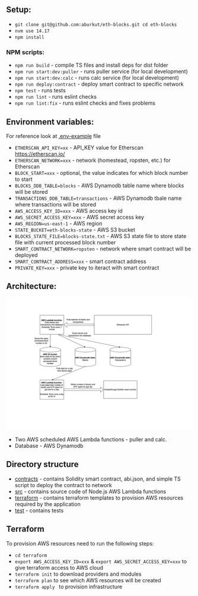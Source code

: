 ## Setup:

- `git clone git@github.com:aburkut/eth-blocks.git cd eth-blocks`
- `nvm use 14.17`
- `npm install`

### NPM scripts:
- `npm run build` - compile TS files and install deps for dist folder
- `npm run start:dev:puller` - runs puller service (for local development)
- `npm run start:dev:calc` - runs calc service (for local development)
- `npm run deploy:contract` - deploy smart contract to specific network
- `npm test` - runs tests
- `npm run lint` - runs eslint checks
- `npm run lint:fix` - runs eslint checks and fixes problems

## Environment variables:

For reference look at [.env-example](.env-example) file

- `ETHERSCAN_API_KEY=xx` - API_KEY value for Etherscan https://etherscan.io/
- `ETHERSCAN_NETWORK=xxx` - network (homestead, ropsten, etc.) for Etherscan
- `BLOCK_START=xxx` - optional, the value indicates for which block number to start
- `BLOCKS_DDB_TABLE=blocks` - AWS Dynamodb table name where blocks will be stored
- `TRANSACTIONS_DDB_TABLE=transactions` - AWS Dynamodb tbale name where transactions will be stored
- `AWS_ACCESS_KEY_ID=xxx` - AWS access key id
- `AWS_SECRET_ACCESS_KEY=xxx` - AWS secret access key
- `AWS_REGION=us-east-1` - AWS region
- `STATE_BUCKET=eth-blocks-state` - AWS S3 bucket 
- `BLOCKS_STATE_FILE=blocks-state.txt` - AWS S3 state file to store state file with current processed block number
- `SMART_CONTRACT_NETWORK=ropsten` - network where smart contract will be deployed
- `SMART_CONTRACT_ADDRESS=xxx` - smart contract address
- `PRIVATE_KEY=xxx` - private key to iteract with smart contract


## Architecture:

![Diagram](Diagram.png)

- Two AWS scheduled AWS Lambda functions - puller and calc.
- Database - AWS Dynamodb 


## Directory structure
- [contracts](contracts) - contains Solidity smart contract, abi.json, and simple TS script to deploy the contract to network
- [src](src) - contains source code of Node.js AWS Lambda functions
- [terraform](terraform) - contains terraform templates to provision AWS resources required by the application
- [test](test) - contains tests

## Terraform

To provision AWS resources need to run the following steps:
- `cd terraform`
- `export AWS_ACCESS_KEY_ID=xxx` & `export AWS_SECRET_ACCESS_KEY=xxx` to give terraform access to AWS cloud
- `terraform init` to download providers and modules
- `terraform plan` to see which AWS  resources will be created
- `terraform apply ` to provision infrastructure

